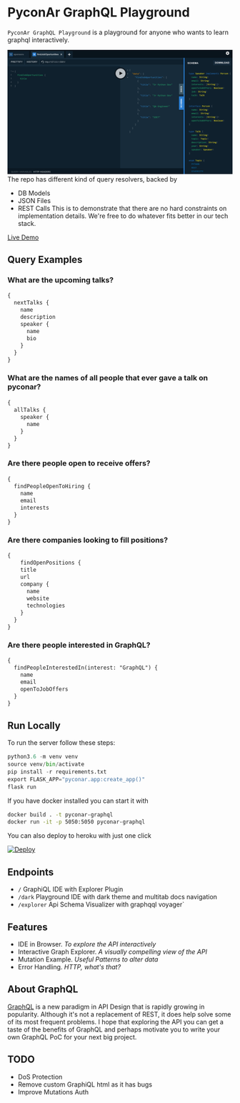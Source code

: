 # PyconAr GraphQL Playground
`PyconAr GraphQL Playground` is a playground for anyone who wants to learn graphql interactively.

![Screenshot](pyconar/static/demo.png)
The repo has different kind of query resolvers, backed by
- DB Models
- JSON Files
- REST Calls
This is to demonstrate that there are no hard constraints on implementation details. 
We're free to do whatever fits better in our tech stack.

[Live Demo](https://pyconar.herokuapp.com/)

## Query Examples

### What are the upcoming talks?
```gql
{
  nextTalks {
    name
    description
    speaker {
      name
      bio
    }
  }
}
```

### What are the names of all people that ever gave a talk on pyconar? 
```gql
{
  allTalks {
    speaker {
      name
    }
  }
}
```

### Are there people open to receive offers?
```
{
  findPeopleOpenToHiring {
    name
    email
    interests
  }
}
```

### Are there companies looking to fill positions?
```
{
	findOpenPositions {
    title
    url
    company {
      name
      website
      technologies
    }
  }
}
```

### Are there people interested in GraphQL?
```
{
  findPeopleInterestedIn(interest: "GraphQL") {
    name
    email
    openToJobOffers
  }
}
```

## Run Locally
To run the server follow these steps:
```python
python3.6 -m venv venv
source venv/bin/activate
pip install -r requirements.txt
export FLASK_APP="pyconar.app:create_app()"
flask run
```
If you have docker installed you can start it with
```bash
docker build . -t pyconar-graphql
docker run -it -p 5050:5050 pyconar-graphql
```
You can also deploy to heroku with just one click

[![Deploy](https://www.herokucdn.com/deploy/button.svg)](https://heroku.com/deploy?template=https://github.com/Ambro17/pyconar-graphql/tree/master)

## Endpoints
 - `/` GraphiQL IDE with Explorer Plugin
 - `/dark` Playground IDE with dark theme and multitab docs navigation
 - `/explorer` Api Schema Visualizer with graphqql voyager`


## Features
- IDE in Browser. _To explore the API interactively_
- Interactive Graph Explorer. _A visually compelling view of the API_
- Mutation Example. _Useful Patterns to alter data_
- Error Handling. _HTTP, what's that?_


## About GraphQL
[GraphQL](https://graphql.org/) is a new paradigm in API Design that is rapidly growing in popularity.
Although it's not a replacement of REST, it does help solve some of its most frequent problems.
I hope that exploring the API you can get a taste of the benefits of GraphQL and perhaps motivate you to write your own GraphQL PoC for your next big project.


## TODO
- DoS Protection
- Remove custom GraphiQL html as it has bugs
- Improve Mutations Auth
